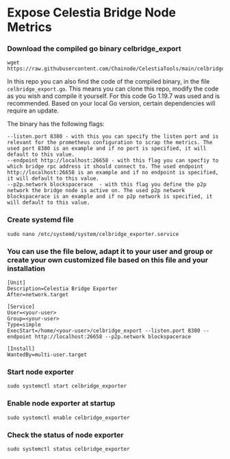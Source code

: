 # Expose Celestia Bridge Node Metrics  
 
### Download the compiled go binary celbridge_export
``` 
wget https://raw.githubusercontent.com/Chainode/CelestiaTools/main/celbridge_export
```
In this repo you can also find the code of the compiled binary, in the file `celbridge_export.go`. This means you can clone this repo, modify the code as you wish and compile it yourself. For this code Go 1.19.7 was used and is recommended. Based on your local Go version, certain dependencies will require an update. 

The binary has the following flags:
``` 
--listen.port 8380 - with this you can specify the listen port and is relevant for the prometheus configuration to scrap the metrics. The used port 8380 is an example and if no port is specified, it will default to this value.
--endpoint http://localhost:26658 - with this flag you can specfiy to which bridge rpc address it should connect to. The used endpoint http://localhost:26658 is an example and if no endpoint is specified, it will default to this value.
--p2p.network blockspacerace  - with this flag you define the p2p network the bridge node is active on. The used p2p network blockspacerace is an example and if no p2p network is specified, it will default to this value.
```

### Create systemd file  
``` 
sudo nano /etc/systemd/system/celbridge_exporter.service  
```

### You can use the file below, adapt it to your user and group or create your own customized file based on this file and your installation
```   
[Unit]  
Description=Celestia Bridge Exporter  
After=network.target  
  
[Service]  
User=<your-user>  
Group=<your-user>  
Type=simple  
ExecStart=/home/<your-user>/celbridge_export --listen.port 8380 --endpoint http://localhost:26658 --p2p.network blockspacerace
  
[Install]  
WantedBy=multi-user.target  
```

### Start node exporter  
``` 
sudo systemctl start celbridge_exporter  
```
### Enable node exporter at startup  
``` 
sudo systemctl enable celbridge_exporter   
```
### Check the status of node exporter  
```
sudo systemctl status celbridge_exporter  
```

